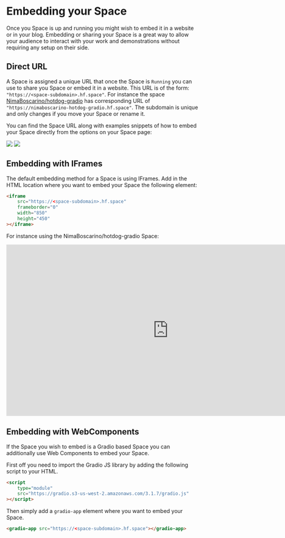# Embedding your Space

Once you Space is up and running you might wish to embed it in a website or in your blog. 
Embedding or sharing your Space is a great way to allow your audience to interact with your work and demonstrations without requiring any setup on their side.

## Direct URL

A Space is assigned a unique URL that once the Space is `Running` you can use to share you Space or embed it in a website. 
This URL is of the form: `"https://<space-subdomain>.hf.space"`. For instance the space [NimaBoscarino/hotdog-gradio](https://huggingface.co/spaces/NimaBoscarino/hotdog-gradio) has corresponding URL of `"https://nimaboscarino-hotdog-gradio.hf.space"`.
The subdomain is unique and only changes if you move your Space or rename it.

You can find the Space URL along with examples snippets of how to embed your Space directly from the options on your Space page:

<div class="flex justify-center">
<img class="block dark:hidden" src="https://huggingface.co/datasets/huggingface/documentation-images/resolve/main/hub/spaces-embed-option.png"/>
<img class="hidden dark:block" src="https://huggingface.co/datasets/huggingface/documentation-images/resolve/main/hub/spaces-embed-option-dark.png"/>
</div>

## Embedding with IFrames

The default embedding method for a Space is using IFrames. Add in the HTML location where you want to embed your Space the following element:

```html
<iframe
    src="https://<space-subdomain>.hf.space"
    frameborder="0"
    width="850"
    height="450"
></iframe>
```

For instance using the NimaBoscarino/hotdog-gradio Space:
<iframe src="https://nimaboscarino-hotdog-gradio.hf.space"frameborder="0"width="850"height="450" ></iframe>

## Embedding with WebComponents

If the Space you wish to embed is a Gradio based Space you can additionally use Web Components to embed your Space.

First off you need to import the Gradio JS library by adding the following script to your HTML.

```html
<script
	type="module"
	src="https://gradio.s3-us-west-2.amazonaws.com/3.1.7/gradio.js"
></script>
```

Then simply add a `gradio-app` element where you want to embed your Space.
```html
<gradio-app src="https://<space-subdomain>.hf.space"></gradio-app>
```

